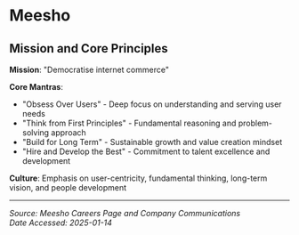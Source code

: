 # Meesho

## Mission and Core Principles

**Mission**: "Democratise internet commerce"

**Core Mantras**:
- "Obsess Over Users" - Deep focus on understanding and serving user needs
- "Think from First Principles" - Fundamental reasoning and problem-solving approach
- "Build for Long Term" - Sustainable growth and value creation mindset
- "Hire and Develop the Best" - Commitment to talent excellence and development

**Culture**: Emphasis on user-centricity, fundamental thinking, long-term vision, and people development

---
*Source: Meesho Careers Page and Company Communications*  
*Date Accessed: 2025-01-14*